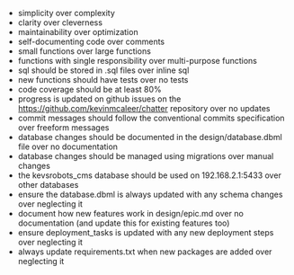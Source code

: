 - simplicity over complexity
- clarity over cleverness
- maintainability over optimization
- self-documenting code over comments
- small functions over large functions
- functions with single responsibility over multi-purpose functions
- sql should be stored in .sql files over inline sql
- new functions should have tests over no tests
- code coverage should be at least 80%
- progress is updated on github issues on the https://github.com/kevinmcaleer/chatter repository over no updates
- commit messages should follow the conventional commits specification over freeform messages
- database changes should be documented in the design/database.dbml file over no documentation
- database changes should be managed using migrations over manual changes
- the kevsrobots_cms database should be used on 192.168.2.1:5433 over other databases
- ensure the database.dbml is always updated with any schema changes over neglecting it
- document how new features work in design/epic.md over no documentation (and update this for existing features too)
- ensure deployment_tasks is updated with any new deployment steps over neglecting it
- always update requirements.txt when new packages are added over neglecting it